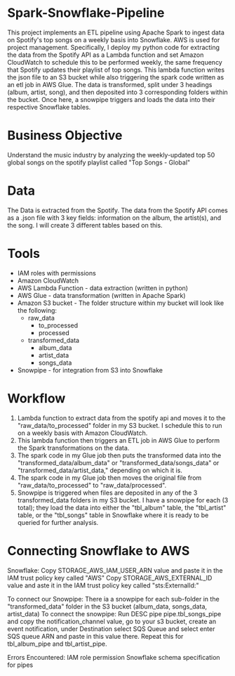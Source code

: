 # Spark-Snowflake-Pipeline
This project implements an ETL pipeline using Apache Spark to ingest data on Spotify's top songs on a weekly basis into Snowflake. AWS is used for project management. Specifically, I deploy my python code for extracting the data from the Spotify API as a Lambda function and set Amazon CloudWatch to schedule this to be performed weekly, the same frequency that Spotify updates their playlist of top songs. This lambda function writes the json file to an S3 bucket while also triggering the spark code written as an etl job in AWS Glue. The data is transformed, split under 3 headings (album, artist, song), and then deposited into 3 corresponding folders within the bucket. Once here, a snowpipe triggers and loads the data into their respective Snowflake tables.

# Business Objective
Understand the music industry by analyzing the weekly-updated top 50 global songs on the spotify playlist called "Top Songs - Global" 

# Data 
The Data is extracted from the Spotify. The data from the Spotify API comes as a .json file with 3 key fields: information on the album, the artist(s), and the song. I will create 3 different tables based on this.

# Tools
* IAM roles with permissions
* Amazon CloudWatch
* AWS Lambda Function - data extraction (written in python)
* AWS Glue - data transformation (written in Apache Spark)
* Amazon S3 bucket - The folder structure within my bucket will look like the following:
  * raw_data
      * to_processed
      * processed
  * transformed_data
      * album_data
      * artist_data
      * songs_data
* Snowpipe - for integration from S3 into Snowflake

# Workflow
1. Lambda function to extract data from the spotify api and moves it to the "raw_data/to_processed" folder in my S3 bucket. I schedule this to run on a weekly basis with Amazon CloudWatch.
2. This lambda function then triggers an ETL job in AWS Glue to perform the Spark transformations on the data.
3. The spark code in my Glue job then puts the transformed data into the "transformed_data/album_data" or "transformed_data/songs_data" or "transformed_data/artist_data," depending on which it is.
4. The spark code in my Glue job then moves the original file from "raw_data/to_processed" to "raw_data/processed".
5. Snowpipe is triggered when files are deposited in any of the 3 transformed_data folders in my S3 bucket. I have a snowpipe for each (3 total); they load the data into either the "tbl_album" table, the "tbl_artist" table, or the "tbl_songs" table in Snowflake where it is ready to be queried for further analysis.

# Connecting Snowflake to AWS
Snowflake:
Copy STORAGE_AWS_IAM_USER_ARN value and paste it in the IAM trust policy key called "AWS"
Copy STORAGE_AWS_EXTERNAL_ID value and aste it in the IAM trust policy key called "sts:ExternalId:"

To connect our Snowpipe: 
There ia a snowpipe for each sub-folder in the "transformed_data" folder in the S3 bucket (album_data, songs_data, artist_data)
To connect the snowpipe: Run DESC pipe pipe.tbl_songs_pipe and copy the notification_channel value, go to your s3 bucket, create an event notification, under Destination select SQS Queue and select enter SQS queue ARN and paste in this value there. Repeat this for tbl_album_pipe and tbl_artist_pipe.


Errors Encountered:
IAM role permission
Snowflake schema specification for pipes
